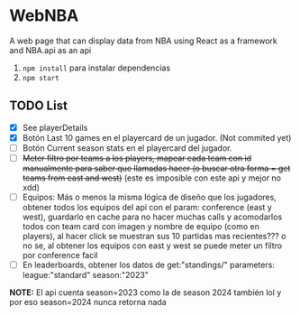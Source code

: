 # WebNBA
A web page that can display data from NBA using React as a framework and NBA.api as an api

1. `npm install` para instalar dependencias
2. `npm start`

## TODO List
- [x] See playerDetails
- [x] Botón Last 10 games en el playercard de un jugador. (Not commited yet)
- [ ] Botón Current season stats en el playercard del jugador.
- [ ] ~~Meter filtro por teams a los players, mapear cada team con id manualmente para saber que llamadas hacer (o buscar otra forma = get teams from east and west)~~ (este es imposible con este api y mejor no xdd)
- [ ] Equipos: Más o menos la misma lógica de diseño que los jugadores, obtener todos los equipos del api con el param: conference (east y west), guardarlo en cache para no hacer muchas calls  y acomodarlos todos con team card con imagen y nombre de equipo (como en players), al hacer click se muestran sus 10 partidas mas recientes??? o no se, al obtener los equipos con east y west se puede meter un filtro por conference facil
- [ ] En leaderboards, obtener los datos de get:"standings/"
parameters:
league:"standard"
season:"2023"

**NOTE:** El api cuenta season=2023 como la de season 2024 también lol y por eso season=2024 nunca retorna nada
